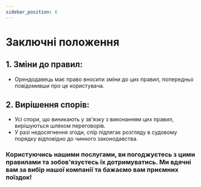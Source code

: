 ```yaml
---
sidebar_position: 6
---
```


# Заключні положення

## 1. Зміни до правил:
- Орендодавець має право вносити зміни до цих правил, попередньо повідомивши про це користувача.
## 2. Вирішення спорів:
- Усі спори, що виникають у зв'язку з виконанням цих правил, вирішуються шляхом переговорів.
- У разі недосягнення згоди, спір підлягає розгляду в судовому порядку відповідно до чинного законодавства.

### Користуючись нашими послугами, ви погоджуєтесь з цими правилами та зобов'язуєтесь їх дотримуватись. Ми вдячні вам за вибір нашої компанії та бажаємо вам приємних поїздок!